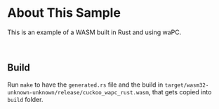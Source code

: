 # About This Sample

This is an example of a WASM built in Rust and using waPC.

<br/>

## Build

Run `make` to have the `generated.rs` file and the build in `target/wasm32-unknown-unknown/release/cuckoo_wapc_rust.wasm`, that gets copied into `build` folder.


